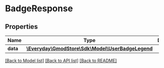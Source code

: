 # BadgeResponse

## Properties
Name | Type | Description | Notes
------------ | ------------- | ------------- | -------------
**data** | [**\Everyday\GmodStore\Sdk\Model\UserBadgeLegend**](UserBadgeLegend.md) |  | [optional] 

[[Back to Model list]](../../README.md#documentation-for-models) [[Back to API list]](../../README.md#documentation-for-api-endpoints) [[Back to README]](../../README.md)

